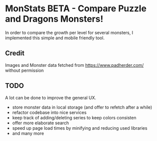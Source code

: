 # MonStats BETA - Compare Puzzle and Dragons Monsters!

In order to compare the growth per level for several monsters, I implemented
this simple and mobile friendly tool.

## Credit
Images and Monster data fetched from https://www.padherder.com/ without
permission

## TODO
A lot can be done to improve the general UX.

* store monster data in local storage (and offer to refetch after a while)
* refactor codebase into nice services
* keep track of adding/deleting series to keep colors consisten
* offer more elaborate search
* speed up page load times by minifying and reducing used libraries
* and many more
